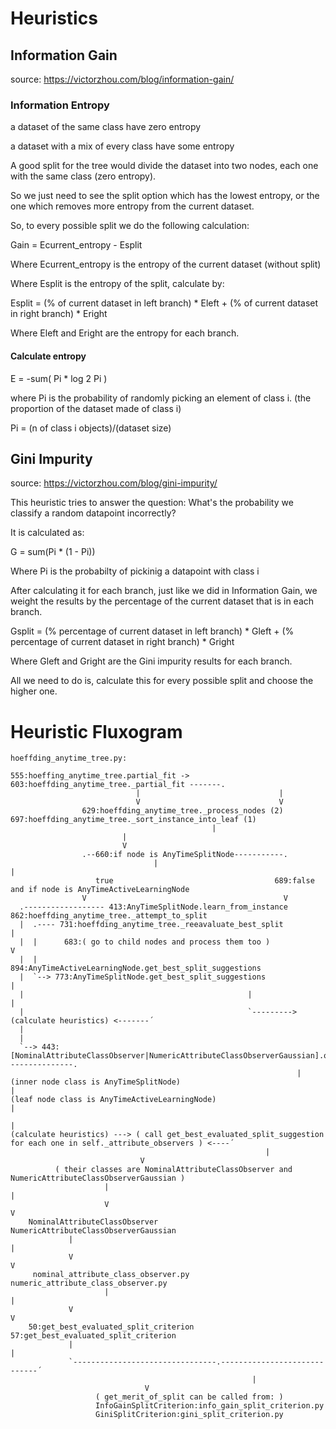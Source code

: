 # Heuristics

## Information Gain

source: https://victorzhou.com/blog/information-gain/

### Information Entropy

a dataset of the same class have zero entropy

a dataset with a mix of every class have some entropy

A good split for the tree would divide the dataset into
two nodes, each one with the same class (zero entropy).

So we just need to see the split option which has the lowest
entropy, or the one which removes more entropy from the current
dataset.

So, to every possible split we do the following calculation:

Gain = Ecurrent\_entropy - Esplit

Where Ecurrent\_entropy is the entropy of the current dataset (without split)

Where Esplit is the entropy of the split, calculate by:

Esplit = (% of current dataset in left branch) * Eleft + (% of current dataset in right branch) * Eright

Where Eleft and Eright are the entropy for each branch.

#### Calculate entropy

E = -sum( Pi * log 2 Pi )

where Pi is the probability of randomly picking an
element of class i. (the proportion of the dataset
made of class i)

Pi = (n of class i objects)/(dataset size)

## Gini Impurity

source: https://victorzhou.com/blog/gini-impurity/

This heuristic tries to answer the question: 
What's the probability we classify a random datapoint
incorrectly?

It is calculated as:

G = sum(Pi * (1 - Pi))

Where Pi is the probabilty of pickinig a datapoint with
class i

After calculating it for each branch, just like we did
in Information Gain, we weight the results by the percentage
of the current dataset that is in each branch.

Gsplit = (% percentage of current dataset in left branch) * Gleft + (% percentage of current dataset in right branch) * Gright

Where Gleft and Gright are the Gini impurity results for each branch.

All we need to do is, calculate this for every possible split
and choose the higher one.

# Heuristic Fluxogram

```
hoeffding_anytime_tree.py:

555:hoeffing_anytime_tree.partial_fit -> 603:hoeffding_anytime_tree._partial_fit -------.
							|                               |
							V                               V
				629:hoeffding_anytime_tree._process_nodes (2)   697:hoeffding_anytime_tree._sort_instance_into_leaf (1)
                                             |
					     |
					     V
				.--660:if node is AnyTimeSplitNode-----------.
                                |                                            |
			       true                                    689:false and if node is AnyTimeActiveLearningNode
				V                                            V
  .------------------ 413:AnyTimeSplitNode.learn_from_instance        862:hoeffding_anytime_tree._attempt_to_split
  |  .---- 731:hoeffding_anytime_tree._reeavaluate_best_split                                       |
  |  |      683:( go to child nodes and process them too )                                          V
  |  |                                                                               894:AnyTimeActiveLearningNode.get_best_split_suggestions
  |  `--> 773:AnyTimeSplitNode.get_best_split_suggestions                                       |
  |                                                  |                                          |
  |                                                  `---------> (calculate heuristics) <-------´
  |
  |
  `--> 443:[NominalAttributeClassObserver|NumericAttributeClassObserverGaussian].observer_attribute_class --------------.
														        |
(inner node class is AnyTimeSplitNode)                                                                                  |
(leaf node class is AnyTimeActiveLearningNode)                                                                          |
                                                                                                                        |
(calculate heuristics) ---> ( call get_best_evaluated_split_suggestion for each one in self._attribute_observers ) <----´
                                                         |
							 V
	      ( their classes are NominalAttributeClassObserver and NumericAttributeClassObserverGaussian )
                     |                                                              |
                     V                                                              V
	NominalAttributeClassObserver                               NumericAttributeClassObserverGaussian
		     |                                                              |
		     V                                                              V
     nominal_attribute_class_observer.py                             numeric_attribute_class_observer.py
                     |                                                              |
		     V                                                              V
    50:get_best_evaluated_split_criterion                            57:get_best_evaluated_split_criterion
		     |                                                              |
		     `--------------------------------.-----------------------------´
                                                      |
						      V
				   ( get_merit_of_split can be called from: )
			       InfoGainSplitCriterion:info_gain_split_criterion.py
			       GiniSplitCriterion:gini_split_criterion.py
```
